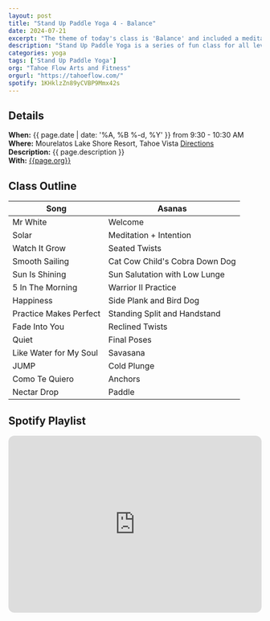 ```yaml
---
layout: post
title: "Stand Up Paddle Yoga 4 - Balance"
date: 2024-07-21
excerpt: "The theme of today's class is 'Balance' and included a meditation and asans to bring aware to balance in mind, body, and spirit."
description: "Stand Up Paddle Yoga is a series of fun class for all levels with flowing poses and breathwork to build stability, flexibility, and mindfulness. These classes will follow an arc of opening awareness, warm-up stretch, balancing poses, inversions, grounding poses, relaxation, and a cold plunge."
categories: yoga
tags: ['Stand Up Paddle Yoga']
org: "Tahoe Flow Arts and Fitness"
orgurl: "https://tahoeflow.com/"
spotify: 1KHklzZn89yCVBP9Mmx42s
---
```



## Details

**When:** {{ page.date | date: '%A, %B %-d, %Y' }} from 9:30 - 10:30 AM   
**Where:** Mourelatos Lake Shore Resort, Tahoe Vista [Directions](https://www.google.com/maps/dir//6834+N+Lake+Blvd,+Tahoe+Vista,+CA+96148/@39.239939,-120.1344659,12z/data=!4m8!4m7!1m0!1m5!1m1!1s0x809964b0ff6493a3:0x7579cace84dcb8f8!2m2!1d-120.052065!2d39.239968?entry=ttu)   
**Description:** {{ page.description }}      
**With:** [{{page.org}}]({{page.orgurl}})

## Class Outline

Song | Asanas   
---- | ----
Mr White | Welcome  
Solar  | Meditation + Intention
Watch It Grow | Seated Twists    
Smooth Sailing | Cat Cow Child's Cobra Down Dog
Sun Is Shining | Sun Salutation with Low Lunge
5 In The Morning | Warrior II Practice
Happiness | Side Plank and Bird Dog 
Practice Makes Perfect | Standing Split and Handstand 
Fade Into You | Reclined Twists
Quiet | Final Poses
Like Water for My Soul | Savasana
JUMP | Cold Plunge 
Como Te Quiero | Anchors  
Nectar Drop | Paddle

## Spotify Playlist

<iframe style="border-radius:12px" src="https://open.spotify.com/embed/playlist/{{ page.spotify }}?utm_source=generator" width="100%" height="352" frameBorder="0" allowfullscreen="" allow="autoplay; clipboard-write; encrypted-media; fullscreen; picture-in-picture" loading="lazy"></iframe>  

